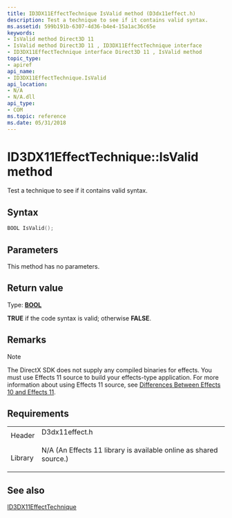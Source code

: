 ```yaml
---
title: ID3DX11EffectTechnique IsValid method (D3dx11effect.h)
description: Test a technique to see if it contains valid syntax.
ms.assetid: 599b191b-6307-4d36-b4e4-15a1ac36c65e
keywords:
- IsValid method Direct3D 11
- IsValid method Direct3D 11 , ID3DX11EffectTechnique interface
- ID3DX11EffectTechnique interface Direct3D 11 , IsValid method
topic_type:
- apiref
api_name:
- ID3DX11EffectTechnique.IsValid
api_location:
- N/A
- N/A.dll
api_type:
- COM
ms.topic: reference
ms.date: 05/31/2018
---
```


# ID3DX11EffectTechnique::IsValid method

Test a technique to see if it contains valid syntax.

## Syntax


```C++
BOOL IsValid();
```



## Parameters

This method has no parameters.

## Return value

Type: **[**BOOL**](/windows/desktop/WinProg/windows-data-types)**

**TRUE** if the code syntax is valid; otherwise **FALSE**.

## Remarks

> [!Note]  
> The DirectX SDK does not supply any compiled binaries for effects. You must use Effects 11 source to build your effects-type application. For more information about using Effects 11 source, see [Differences Between Effects 10 and Effects 11](d3d11-graphics-programming-guide-effects-differences.md).

 

## Requirements



|                    |                                                                                                                                              |
|--------------------|----------------------------------------------------------------------------------------------------------------------------------------------|
| Header<br/>  | <dl> <dt>D3dx11effect.h</dt> </dl>                                                    |
| Library<br/> | <dl> <dt>N/A (An Effects 11 library is available online as shared source.)</dt> </dl> |



## See also

<dl> <dt>

[ID3DX11EffectTechnique](id3dx11effecttechnique.md)
</dt> </dl>

 

